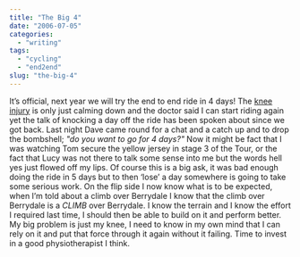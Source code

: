 ```yaml
---
title: "The Big 4"
date: "2006-07-05"
categories:
  - "writing"
tags:
  - "cycling"
  - "end2end"
slug: "the-big-4"
---
```


It’s official, next year we will try the end to end ride in 4 days! The [knee injury][1] is only just calming down and the doctor said I can start riding again yet the talk of knocking a day off the ride has been spoken about since we got back. Last night Dave came round for a chat and a catch up and to drop the bombshell; _"do you want to go for 4 days?"_ Now it might be fact that I was watching Tom secure the yellow jersey in stage 3 of the Tour, or the fact that Lucy was not there to talk some sense into me but the words hell yes just flowed off my lips. Of course this is a big ask, it was bad enough doing the ride in 5 days but to then ‘lose’ a day somewhere is going to take some serious work. On the flip side I now know what is to be expected, when I’m told about a climb over Berrydale I know that the climb over Berrydale is a _CLIMB_ over Berrydale. I know the terrain and I know the effort I required last time, I should then be able to build on it and perform better. My big problem is just my knee, I need to know in my own mind that I can rely on it and put that force through it again without it failing. Time to invest in a good physiotherapist I think.

[1]: https://adamchamberlin.info/2006/06/say-it-isnt-so/
